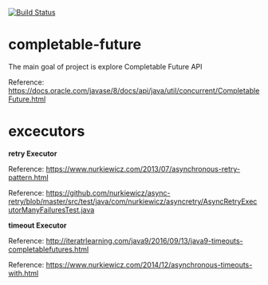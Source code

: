 [![Build Status](https://travis-ci.com/PolomskiBartlomiej/completable-future.svg?token=PwyvjePQ7aiAX51hSYLE&branch=master)](https://travis-ci.com/PolomskiBartlomiej/completable-future)

# completable-future
The main goal of project is explore Completable Future API

Reference: https://docs.oracle.com/javase/8/docs/api/java/util/concurrent/CompletableFuture.html

# excecutors
**retry Executor**

Reference: https://www.nurkiewicz.com/2013/07/asynchronous-retry-pattern.html

Reference: https://github.com/nurkiewicz/async-retry/blob/master/src/test/java/com/nurkiewicz/asyncretry/AsyncRetryExecutorManyFailuresTest.java 

**timeout Executor**

Reference: http://iteratrlearning.com/java9/2016/09/13/java9-timeouts-completablefutures.html

Reference: https://www.nurkiewicz.com/2014/12/asynchronous-timeouts-with.html

